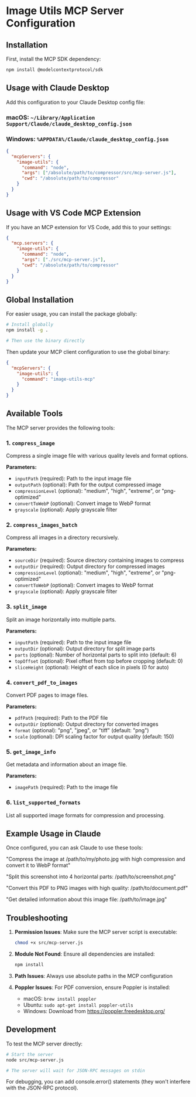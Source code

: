 # Image Utils MCP Server Configuration

## Installation

First, install the MCP SDK dependency:

```bash
npm install @modelcontextprotocol/sdk
```

## Usage with Claude Desktop

Add this configuration to your Claude Desktop config file:

### macOS: `~/Library/Application Support/Claude/claude_desktop_config.json`
### Windows: `%APPDATA%/Claude/claude_desktop_config.json`

```json
{
  "mcpServers": {
    "image-utils": {
      "command": "node",
      "args": ["/absolute/path/to/compressor/src/mcp-server.js"],
      "cwd": "/absolute/path/to/compressor"
    }
  }
}
```

## Usage with VS Code MCP Extension

If you have an MCP extension for VS Code, add this to your settings:

```json
{
  "mcp.servers": {
    "image-utils": {
      "command": "node",
      "args": ["./src/mcp-server.js"],
      "cwd": "/absolute/path/to/compressor"
    }
  }
}
```

## Global Installation

For easier usage, you can install the package globally:

```bash
# Install globally
npm install -g .

# Then use the binary directly

```

Then update your MCP client configuration to use the global binary:

```json
{
  "mcpServers": {
    "image-utils": {
      "command": "image-utils-mcp"
    }
  }
}
```

## Available Tools

The MCP server provides the following tools:

### 1. `compress_image`
Compress a single image file with various quality levels and format options.

**Parameters:**
- `inputPath` (required): Path to the input image file
- `outputPath` (optional): Path for the output compressed image
- `compressionLevel` (optional): "medium", "high", "extreme", or "png-optimized"
- `convertToWebP` (optional): Convert image to WebP format
- `grayscale` (optional): Apply grayscale filter

### 2. `compress_images_batch`
Compress all images in a directory recursively.

**Parameters:**
- `sourceDir` (required): Source directory containing images to compress
- `outputDir` (required): Output directory for compressed images
- `compressionLevel` (optional): "medium", "high", "extreme", or "png-optimized"
- `convertToWebP` (optional): Convert images to WebP format
- `grayscale` (optional): Apply grayscale filter

### 3. `split_image`
Split an image horizontally into multiple parts.

**Parameters:**
- `inputPath` (required): Path to the input image file
- `outputDir` (optional): Output directory for split image parts
- `parts` (optional): Number of horizontal parts to split into (default: 6)
- `topOffset` (optional): Pixel offset from top before cropping (default: 0)
- `sliceHeight` (optional): Height of each slice in pixels (0 for auto)

### 4. `convert_pdf_to_images`
Convert PDF pages to image files.

**Parameters:**
- `pdfPath` (required): Path to the PDF file
- `outputDir` (optional): Output directory for converted images
- `format` (optional): "png", "jpeg", or "tiff" (default: "png")
- `scale` (optional): DPI scaling factor for output quality (default: 150)

### 5. `get_image_info`
Get metadata and information about an image file.

**Parameters:**
- `imagePath` (required): Path to the image file

### 6. `list_supported_formats`
List all supported image formats for compression and processing.

## Example Usage in Claude

Once configured, you can ask Claude to use these tools:

"Compress the image at /path/to/my/photo.jpg with high compression and convert it to WebP format"

"Split this screenshot into 4 horizontal parts: /path/to/screenshot.png"

"Convert this PDF to PNG images with high quality: /path/to/document.pdf"

"Get detailed information about this image file: /path/to/image.jpg"

## Troubleshooting

1. **Permission Issues**: Make sure the MCP server script is executable:
   ```bash
   chmod +x src/mcp-server.js
   ```

2. **Module Not Found**: Ensure all dependencies are installed:
   ```bash
   npm install
   ```

3. **Path Issues**: Always use absolute paths in the MCP configuration

4. **Poppler Issues**: For PDF conversion, ensure Poppler is installed:
   - macOS: `brew install poppler`
   - Ubuntu: `sudo apt-get install poppler-utils`
   - Windows: Download from https://poppler.freedesktop.org/

## Development

To test the MCP server directly:

```bash
# Start the server
node src/mcp-server.js

# The server will wait for JSON-RPC messages on stdin
```

For debugging, you can add console.error() statements (they won't interfere with the JSON-RPC protocol).
